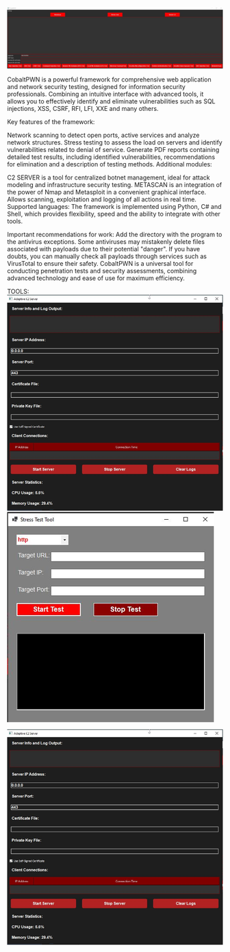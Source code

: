 ![alt text](https://raw.githubusercontent.com/ZolManStaff/CobaltPWN/refs/heads/main/photo_2024-12-01_15-15-26.jpg)

CobaltPWN is a powerful framework for comprehensive web application and network security testing, designed for information security professionals. Combining an intuitive interface with advanced tools, it allows you to effectively identify and eliminate vulnerabilities such as SQL injections, XSS, CSRF, RFI, LFI, XXE and many others.

Key features of the framework:

Network scanning to detect open ports, active services and analyze network structures.
Stress testing to assess the load on servers and identify vulnerabilities related to denial of service.
Generate PDF reports containing detailed test results, including identified vulnerabilities, recommendations for elimination and a description of testing methods.
Additional modules:

C2 SERVER is a tool for centralized botnet management, ideal for attack modeling and infrastructure security testing.
METASCAN is an integration of the power of Nmap and Metasploit in a convenient graphical interface. Allows scanning, exploitation and logging of all actions in real time.
Supported languages:
The framework is implemented using Python, C# and Shell, which provides flexibility, speed and the ability to integrate with other tools.

Important recommendations for work:
Add the directory with the program to the antivirus exceptions. Some antiviruses may mistakenly delete files associated with payloads due to their potential "danger".
If you have doubts, you can manually check all payloads through services such as VirusTotal to ensure their safety.
CobaltPWN is a universal tool for conducting penetration tests and security assessments, combining advanced technology and ease of use for maximum efficiency.

TOOLS:
![alt text](https://raw.githubusercontent.com/ZolManStaff/CobaltPWN/refs/heads/main/Скриншот%2026-12-2024%20143031.jpg)         ![alt text](https://raw.githubusercontent.com/ZolManStaff/CobaltPWN/refs/heads/main/Скриншот%2026-12-2024%20143017.jpg)

![alt text](https://raw.githubusercontent.com/ZolManStaff/CobaltPWN/refs/heads/main/Скриншот%2026-12-2024%20143031.jpg)




